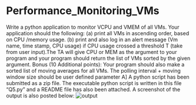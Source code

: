 # Performance_Monitoring_VMs
Write a python application to monitor VCPU and VMEM of all VMs. Your application should the following:
  (a) print all VMs in ascending order, based on CPU /memory usage.
  (b) print and also log in an alert message (Vm name, time stamp, CPU usage) if CPU  usage crossed a threshold T (take from user input).The TA will give CPU or MEM as the argument to your program and your program should return the list of VMs sorted by the given argument.
Bonus (10 Additional points): Your program should also make a sorted list of moving averages for all VMs. The polling interval + moving window size should be user defined parameter
 A]  A  python script has been submitted as a zip file. The executable python script is written in this file “Q5.py” and a README file has also been attached. 
A screenshot of the output is also posted below:
![output](https://user-images.githubusercontent.com/43893989/74873857-efcc5180-532d-11ea-80f7-3c805a9eb217.PNG)
